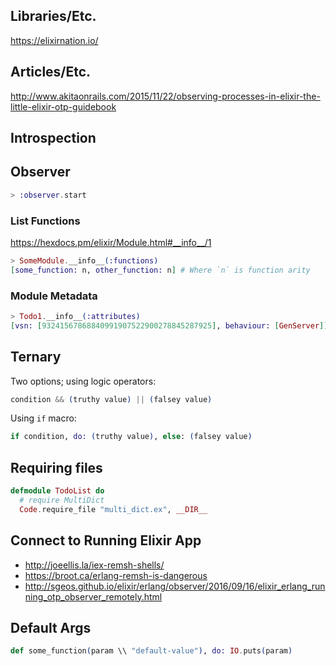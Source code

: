 ## Libraries/Etc.

https://elixirnation.io/

## Articles/Etc.

http://www.akitaonrails.com/2015/11/22/observing-processes-in-elixir-the-little-elixir-otp-guidebook

## Introspection

## Observer

```elixir
> :observer.start
```

### List Functions

https://hexdocs.pm/elixir/Module.html#__info__/1

```elixir
> SomeModule.__info__(:functions)
[some_function: n, other_function: n] # Where `n` is function arity
```

### Module Metadata

```elixir
> Todo1.__info__(:attributes)
[vsn: [93241567868840991907522900278845287925], behaviour: [GenServer]]
```

## Ternary

Two options; using logic operators:

```elixir
condition && (truthy value) || (falsey value)
```

Using `if` macro:

```elixir
if condition, do: (truthy value), else: (falsey value)
```

## Requiring files

```elixir
defmodule TodoList do
  # require MultiDict
  Code.require_file "multi_dict.ex", __DIR__
```

## Connect to Running Elixir App

* http://joeellis.la/iex-remsh-shells/
* https://broot.ca/erlang-remsh-is-dangerous
* http://sgeos.github.io/elixir/erlang/observer/2016/09/16/elixir_erlang_running_otp_observer_remotely.html

## Default Args

```elixir
def some_function(param \\ "default-value"), do: IO.puts(param)
```
